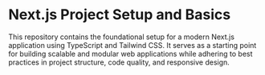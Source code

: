 # Next.js Project Setup and Basics

This repository contains the foundational setup for a modern Next.js application using TypeScript and Tailwind CSS. It serves as a starting point for building scalable and modular web applications while adhering to best practices in project structure, code quality, and responsive design.
